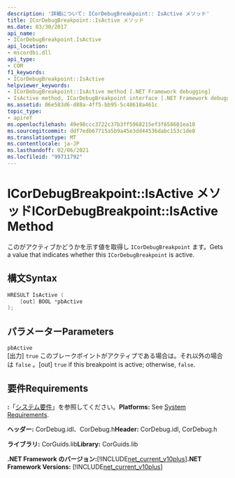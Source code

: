 ```yaml
---
description: '詳細について: ICorDebugBreakpoint:: IsActive メソッド'
title: ICorDebugBreakpoint::IsActive メソッド
ms.date: 03/30/2017
api_name:
- ICorDebugBreakpoint.IsActive
api_location:
- mscordbi.dll
api_type:
- COM
f1_keywords:
- ICorDebugBreakpoint::IsActive
helpviewer_keywords:
- ICorDebugBreakpoint::IsActive method [.NET Framework debugging]
- IsActive method, ICorDebugBreakpoint interface [.NET Framework debugging]
ms.assetid: 06e583d6-d88a-4ff5-bb95-5c48618a461c
topic_type:
- apiref
ms.openlocfilehash: 49e98ccc3722c37b3ff5968215ef3f658601ea10
ms.sourcegitcommit: ddf7edb67715a5b9a45e3dd44536dabc153c1de0
ms.translationtype: MT
ms.contentlocale: ja-JP
ms.lasthandoff: 02/06/2021
ms.locfileid: "99711792"
---
```

# <a name="icordebugbreakpointisactive-method"></a><span data-ttu-id="48755-103">ICorDebugBreakpoint::IsActive メソッド</span><span class="sxs-lookup"><span data-stu-id="48755-103">ICorDebugBreakpoint::IsActive Method</span></span>

<span data-ttu-id="48755-104">このがアクティブかどうかを示す値を取得し `ICorDebugBreakpoint` ます。</span><span class="sxs-lookup"><span data-stu-id="48755-104">Gets a value that indicates whether this `ICorDebugBreakpoint` is active.</span></span>  
  
## <a name="syntax"></a><span data-ttu-id="48755-105">構文</span><span class="sxs-lookup"><span data-stu-id="48755-105">Syntax</span></span>  
  
```cpp  
HRESULT IsActive (  
    [out] BOOL *pbActive  
);  
```  
  
## <a name="parameters"></a><span data-ttu-id="48755-106">パラメーター</span><span class="sxs-lookup"><span data-stu-id="48755-106">Parameters</span></span>  

 `pbActive`  
 <span data-ttu-id="48755-107">[出力] `true` このブレークポイントがアクティブである場合は。それ以外の場合は `false` 。</span><span class="sxs-lookup"><span data-stu-id="48755-107">[out] `true` if this breakpoint is active; otherwise, `false`.</span></span>  
  
## <a name="requirements"></a><span data-ttu-id="48755-108">要件</span><span class="sxs-lookup"><span data-stu-id="48755-108">Requirements</span></span>  

 <span data-ttu-id="48755-109">**:**「[システム要件](../../get-started/system-requirements.md)」を参照してください。</span><span class="sxs-lookup"><span data-stu-id="48755-109">**Platforms:** See [System Requirements](../../get-started/system-requirements.md).</span></span>  
  
 <span data-ttu-id="48755-110">**ヘッダー:** CorDebug.idl、CorDebug.h</span><span class="sxs-lookup"><span data-stu-id="48755-110">**Header:** CorDebug.idl, CorDebug.h</span></span>  
  
 <span data-ttu-id="48755-111">**ライブラリ:** CorGuids.lib</span><span class="sxs-lookup"><span data-stu-id="48755-111">**Library:** CorGuids.lib</span></span>  
  
 <span data-ttu-id="48755-112">**.NET Framework のバージョン:**[!INCLUDE[net_current_v10plus](../../../../includes/net-current-v10plus-md.md)]</span><span class="sxs-lookup"><span data-stu-id="48755-112">**.NET Framework Versions:** [!INCLUDE[net_current_v10plus](../../../../includes/net-current-v10plus-md.md)]</span></span>

